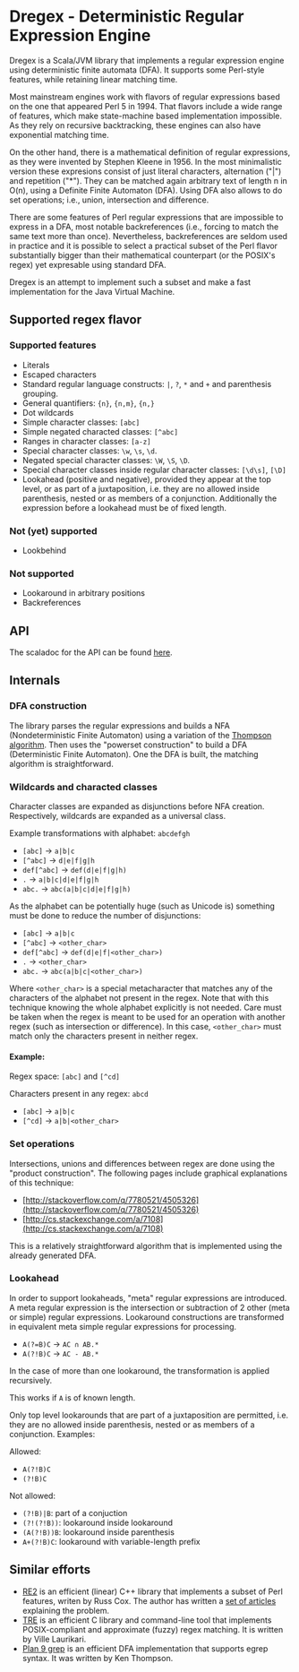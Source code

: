 Dregex - Deterministic Regular Expression Engine
================================================

Dregex is a Scala/JVM library that implements a regular expression engine using deterministic finite automata (DFA). It supports some Perl-style features, while retaining linear matching time.

Most mainstream engines work with flavors of regular expressions based on the one that appeared Perl 5 in 1994. That flavors include a wide range of features, which make state-machine based implementation impossible. As they rely on recursive backtracking, these engines can also have exponential matching time.

On the other hand, there is a mathematical definition of regular expressions, as they were invented by Stephen Kleene in 1956. In the most minimalistic version these expresions consist of just literal characters, alternation ("|") and repetition ("*"). They can be matched again arbitrary text of length n in O(n), using a Definite Finite Automaton (DFA). Using DFA also allows to do set operations; i.e., union, intersection and difference.

There are some features of Perl regular expressions that are impossible to express in a DFA, most notable backreferences (i.e., forcing to match the same text more than once). Nevertheless, backreferences are seldom used in practice and it is possible to select a practical subset of the Perl flavor substantially bigger than their mathematical counterpart (or the POSIX's regex) yet expresable using standard DFA.

Dregex is an attempt to implement such a subset and make a fast implementation for the Java Virtual Machine.

Supported regex flavor
----------------------

### Supported features

* Literals
* Escaped characters
* Standard regular language constructs: `|`, `?`, `*` and `+` and parenthesis grouping.
* General quantifiers: `{n}`, `{n,m}`, `{n,}`
* Dot wildcards
* Simple character classes: `[abc]`
* Simple negated characted classes: `[^abc]`
* Ranges in character classes: `[a-z]`
* Special character classes: `\w`, `\s`, `\d`.
* Negated special character classes: `\W`, `\S`, `\D`.
* Special character classes inside regular character classes: `[\d\s]`, `[\D]`
* Lookahead (positive and negative), provided they appear at the top level, or as part of a juxtaposition, i.e. they are no allowed inside parenthesis, nested or as members of a conjunction. Additionally the expression before a lookahead must be of fixed length.

### Not (yet) supported

* Lookbehind

### Not supported

* Lookaround in arbitrary positions
* Backreferences

API
---

The scaladoc for the API can be found [here](http://www.javadoc.io/doc/com.github.marianobarrios/dregex_2.11/0.2-RC2).

Internals
---------

### DFA construction

The library parses the regular expressions and builds a NFA (Nondeterministic Finite Automaton) using a variation of the [Thompson algorithm](http://en.wikipedia.org/w/index.php?title=Thompson%27s_construction_algorithm&oldid=649249684). Then uses the "powerset construction" to build a DFA (Deterministic Finite Automaton). One the DFA is built, the matching algorithm is straightforward.

### Wildcards and characted classes

Character classes are expanded as disjunctions before NFA creation. Respectively, wildcards are expanded as a universal class. 

Example transformations with alphabet: `abcdefgh`

* `[abc]` → `a|b|c`
* `[^abc]` → `d|e|f|g|h`
* `def[^abc]` → `def(d|e|f|g|h)`
* `.` → `a|b|c|d|e|f|g|h`
* `abc.` → `abc(a|b|c|d|e|f|g|h)`

As the alphabet can be potentially huge (such as Unicode is) something must be done to reduce the number of disjunctions:

* `[abc]` → `a|b|c`
* `[^abc]` → `<other_char>`
* `def[^abc]` → `def(d|e|f|<other_char>)`
* `.` → `<other_char>`
* `abc.` → `abc(a|b|c|<other_char>)`

Where `<other_char>` is a special metacharacter that matches any of the characters of the alphabet not present in the regex. Note that with this technique knowing the whole alphabet explicitly is not needed. Care must be taken when the regex is meant to be used for an operation with another regex (such as intersection or difference). In this case, `<other_char>` must match only the characters present in neither regex. 

#### Example:

Regex space: `[abc]` and `[^cd]`

Characters present in any regex: `abcd`

* `[abc]` → `a|b|c`
* `[^cd]` → `a|b|<other_char>`

### Set operations

Intersections, unions and differences between regex are done using the "product construction". The following pages include graphical explanations of this technique:

* [http://stackoverflow.com/q/7780521/4505326](http://stackoverflow.com/q/7780521/4505326)
* [http://cs.stackexchange.com/a/7108](http://cs.stackexchange.com/a/7108)

This is a relatively straightforward algorithm that is implemented using the already generated DFA.

### Lookahead

In order to support lookaheads, "meta" regular expressions are introduced. A meta regular expression is the intersection or subtraction of 2 other (meta or simple) regular expressions. Lookaround constructions are transformed in equivalent meta simple regular expressions for processing.

* `A(?=B)C` → `AC ∩ AB.*`
* `A(?!B)C` → `AC - AB.*`

In the case of more than one lookaround, the transformation is applied recursively.

This works if `A` is of known length.

Only top level lookarounds that are part of a juxtaposition are permitted, i.e. they are no allowed inside parenthesis, nested or as members of a conjunction. Examples:

Allowed:

* `A(?!B)C`
* `(?!B)C`

Not allowed:

* `(?!B)|B`: part of a conjuction
* `(?!(?!B))`: lookaround inside lookaround
* `(A(?!B))B`: lookaround inside parenthesis
* `A+(?!B)C`: lookaround with variable-length prefix

Similar efforts
---------------

* [RE2](https://github.com/google/re2) is an efficient (linear) C++ library that implements a subset of Perl features, writen by Russ Cox. The author has written a [set of articles](http://swtch.com/~rsc/regexp/regexp1.html) explaining the problem.
* [TRE](https://github.com/laurikari/tre/) is an efficient C library and command-line tool that implements POSIX-compliant and approximate (fuzzy) regex matching. It is written by Ville Laurikari.
* [Plan 9 grep](http://swtch.com/usr/local/plan9/src/cmd/grep/) is an efficient DFA implementation that supports egrep syntax. It was written by Ken Thompson.
